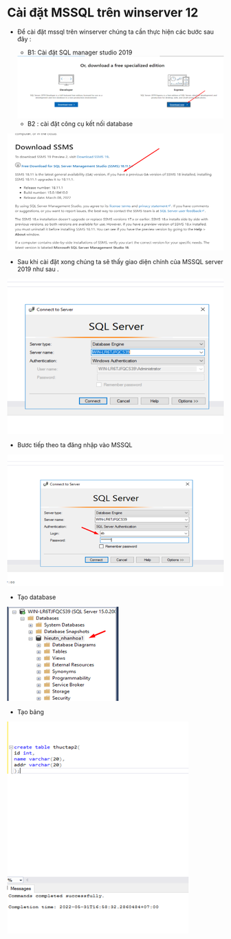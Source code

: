 # Cài đặt MSSQL trên winserver 12

- Để cài đặt mssql trên winserver chúng ta cần thực hiện các bước sau đây : 
  - B1: Cài đặt SQL manager studio 2019

  <img src ="/Tìm hiểu về các cơ sở dữ liệu/MSSQL/8.png">

  - B2 : cài đặt công cụ kết nối database 

<img src ="/Tìm hiểu về các cơ sở dữ liệu/MSSQL/7.png">

- Sau khi cài đặt xong chúng ta sẽ thấy giao diện chính của MSSQL server 2019 như sau .

<img src ="/Tìm hiểu về các cơ sở dữ liệu/MSSQL/1.png">

- Bươc tiếp theo ta đăng nhập vào MSSQL 

<img src ="/Tìm hiểu về các cơ sở dữ liệu/MSSQL/2.png">

- Tạo database 

<img src ="/Tìm hiểu về các cơ sở dữ liệu/MSSQL/3.png">

- Tạo bảng 

<img src ="/Tìm hiểu về các cơ sở dữ liệu/MSSQL/4.png">


